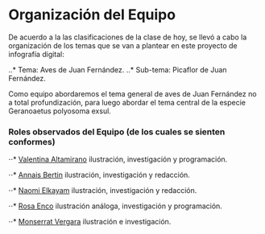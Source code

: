 # Organización del Equipo 

De acuerdo a la las clasificaciones de la clase de hoy, se llevó a cabo la organización de los temas que se van a plantear en este proyecto de infografía digital:

..* Tema: Aves de Juan Fernández.
..* Sub-tema: Picaflor de Juan Fernández. 

Como equipo abordaremos el tema general de aves de Juan Fernández no a total profundización, para luego abordar el tema central de la especie Geranoaetus polyosoma exsul. 

### Roles observados del Equipo (de los cuales se sienten conformes)

⋅⋅* [Valentina Altamirano](https://github.com/Vale-Altamirano) ilustración, investigación y programación.

⋅⋅* [Annais Bertin](https://github.com/annais-bj) ilustración, investigación y redacción.

⋅⋅* [Naomi Elkayam](https://github.com/nelkayam) ilustración, investigación y redacción.

⋅⋅* [Rosa Enco](https://github.com/Rosa-Enco) ilustración análoga, investigación y programación.

⋅⋅* [Monserrat Vergara](https://github.com/monchiVergara) ilustración e investigación.
